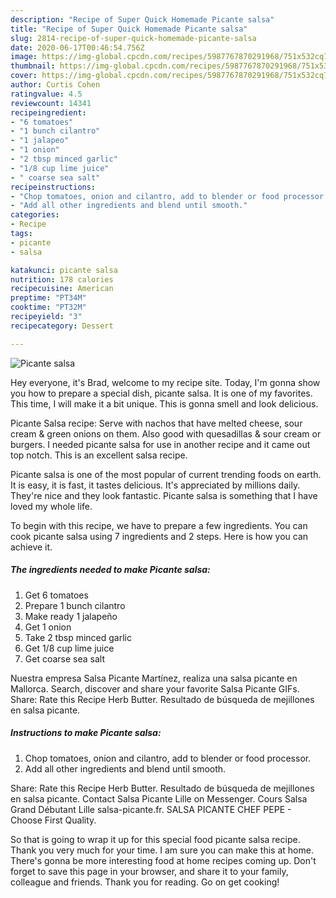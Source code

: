 ```yaml
---
description: "Recipe of Super Quick Homemade Picante salsa"
title: "Recipe of Super Quick Homemade Picante salsa"
slug: 2814-recipe-of-super-quick-homemade-picante-salsa
date: 2020-06-17T00:46:54.756Z
image: https://img-global.cpcdn.com/recipes/5987767870291968/751x532cq70/picante-salsa-recipe-main-photo.jpg
thumbnail: https://img-global.cpcdn.com/recipes/5987767870291968/751x532cq70/picante-salsa-recipe-main-photo.jpg
cover: https://img-global.cpcdn.com/recipes/5987767870291968/751x532cq70/picante-salsa-recipe-main-photo.jpg
author: Curtis Cohen
ratingvalue: 4.5
reviewcount: 14341
recipeingredient:
- "6 tomatoes"
- "1 bunch cilantro"
- "1 jalapeo"
- "1 onion"
- "2 tbsp minced garlic"
- "1/8 cup lime juice"
- " coarse sea salt"
recipeinstructions:
- "Chop tomatoes, onion and cilantro, add to blender or food processor."
- "Add all other ingredients and blend until smooth."
categories:
- Recipe
tags:
- picante
- salsa

katakunci: picante salsa 
nutrition: 178 calories
recipecuisine: American
preptime: "PT34M"
cooktime: "PT32M"
recipeyield: "3"
recipecategory: Dessert

---
```



![Picante salsa](https://img-global.cpcdn.com/recipes/5987767870291968/751x532cq70/picante-salsa-recipe-main-photo.jpg)

Hey everyone, it's Brad, welcome to my recipe site. Today, I'm gonna show you how to prepare a special dish, picante salsa. It is one of my favorites. This time, I will make it a bit unique. This is gonna smell and look delicious.

Picante Salsa recipe: Serve with nachos that have melted cheese, sour cream &amp; green onions on them. Also good with quesadillas &amp; sour cream or burgers. I needed picante salsa for use in another recipe and it came out top notch. This is an excellent salsa recipe.

Picante salsa is one of the most popular of current trending foods on earth. It is easy, it is fast, it tastes delicious. It's appreciated by millions daily. They're nice and they look fantastic. Picante salsa is something that I have loved my whole life.


To begin with this recipe, we have to prepare a few ingredients. You can cook picante salsa using 7 ingredients and 2 steps. Here is how you can achieve it.

<!--inarticleads1-->

##### The ingredients needed to make Picante salsa:

1. Get 6 tomatoes
1. Prepare 1 bunch cilantro
1. Make ready 1 jalapeño
1. Get 1 onion
1. Take 2 tbsp minced garlic
1. Get 1/8 cup lime juice
1. Get  coarse sea salt


Nuestra empresa Salsa Picante Martínez, realiza una salsa picante en Mallorca. Search, discover and share your favorite Salsa Picante GIFs. Share: Rate this Recipe Herb Butter. Resultado de búsqueda de mejillones en salsa picante. 

<!--inarticleads2-->

##### Instructions to make Picante salsa:

1. Chop tomatoes, onion and cilantro, add to blender or food processor.
1. Add all other ingredients and blend until smooth.


Share: Rate this Recipe Herb Butter. Resultado de búsqueda de mejillones en salsa picante. Contact Salsa Picante Lille on Messenger. Cours Salsa Grand Débutant Lille salsa-picante.fr. SALSA PICANTE CHEF PEPE - Choose First Quality. 

So that is going to wrap it up for this special food picante salsa recipe. Thank you very much for your time. I am sure you can make this at home. There's gonna be more interesting food at home recipes coming up. Don't forget to save this page in your browser, and share it to your family, colleague and friends. Thank you for reading. Go on get cooking!
